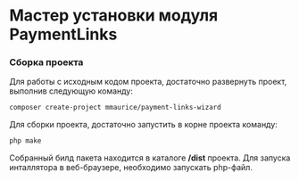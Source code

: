 # Мастер установки модуля PaymentLinks

### Сборка проекта
Для работы с исходным кодом проекта, достаточно развернуть проект, выполнив следующую команду:
```sh
composer create-project mmaurice/payment-links-wizard
```
Для сборки проекта, достаточно запустить в корне проекта команду:
```sh
php make
```
Собранный билд пакета находится в каталоге **/dist** проекта. Для запуска инталлятора в веб-браузере, необходимо запускать php-файл.
